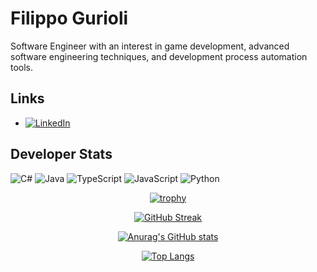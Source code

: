# Filippo Gurioli

Software Engineer with an interest in game development, advanced software engineering techniques, and development process automation tools.

## Links

- [![LinkedIn](https://img.shields.io/badge/LinkedIn-Profile-blue?style=flat&logo=linkedin)](https://www.linkedin.com/in/filippo-gurioli-23a926277/)

## Developer Stats

![C#](https://img.shields.io/badge/C\#-Fluent-red)
![Java](https://img.shields.io/badge/Java-Intermediate-yellow)
![TypeScript](https://img.shields.io/badge/TypeScript-Intermediate-yellow)
![JavaScript](https://img.shields.io/badge/JavaScript-Intermediate-yellow)
![Python](https://img.shields.io/badge/Python-Beginner-greem)

<div align="center">
  
  [![trophy](https://github-profile-trophy.vercel.app/?username=FilippoGurioli&theme=dracula&row=1&rank=SECRET,SSS,SS,S,AAA,AA,A)](https://github.com/ryo-ma/github-profile-trophy)

  [![GitHub Streak](https://github-readme-streak-stats.herokuapp.com/?user=FilippoGurioli&theme=dark&date_format=[Y.]n.j)](https://git.io/streak-stats)

  [![Anurag's GitHub stats](https://github-readme-stats.vercel.app/api?username=FilippoGurioli&theme=dracula&bg_color=45,0F2027,203A43,2C5364)](https://github.com/anuraghazra/github-readme-stats)

  [![Top Langs](https://github-readme-stats.vercel.app/api/top-langs/?username=FilippoGurioli&hide=html,css,xslt,makefile&langs_count=30&theme=dracula&bg_color=135,0F2027,203A43,2C5364&layout=compact)](https://github.com/anuraghazra/github-readme-stats)


</div>
